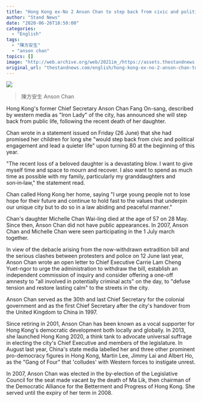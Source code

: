 ```yaml
---
title: "Hong Kong ex-No 2 Anson Chan to step back from civic and political life"
author: "Stand News"
date: "2020-06-26T18:50:00"
categories:
  - "English"
tags:
  - "陳方安生"
  - "anson chan"
topics: []
image: "http://web.archive.org/web/2021im_/https://assets.thestandnews.com/media/photos/9H3A7178_edited_watermark_fgdz1.jpg"
original_url: "thestandnews.com/english/hong-kong-ex-no-2-anson-chan-to-step-back-from-civic-and-political-life"
---
```

![](http://web.archive.org/web/2021im_/https://assets.thestandnews.com/media/photos/9H3A7178_edited_watermark_fgdz1.jpg)
> 陳方安生 Anson Chan

Hong Kong's former Chief Secretary Anson Chan Fang On-sang, described by western media as "Iron Lady" of the city, has announced she will step back from public life, following the recent death of her daughter.

Chan wrote in a statement issued on Friday (26 June) that she had promised her children for long she "would step back from civic and political engagement and lead a quieter life" upon turning 80 at the beginning of this year.

"The recent loss of a beloved daughter is a devastating blow. I want to give myself time and space to mourn and recover. I also want to spend as much time as possible with my family, particularly my granddaughters and son‑in‑law," the statement read.

Chan called Hong Kong her home, saying "I urge young people not to lose hope for their future and continue to hold fast to the values that underpin our unique city but to do so in a law abiding and peaceful manner."

Chan's daughter Michelle Chan Wai-ling died at the age of 57 on 28 May. Since then, Anson Chan did not have public appearances. In 2007, Anson Chan and Michelle Chan were seen participating in the 1 July march together.

In view of the debacle arising from the now-withdrawn extradition bill and the serious clashes between protesters and police on 12 June last year, Anson Chan wrote an open letter to Chief Executive Carrie Lam Cheng Yuet-ngor to urge the administration to withdraw the bill, establish an independent commission of inquiry and consider offering a one-off amnesty to "all involved in potentially criminal acts" on the day, to "defuse tension and restore lasting calm" to the streets in the city.

Anson Chan served as the 30th and last Chief Secretary for the colonial government and as the first Chief Secretary after the city's handover from the United Kingdom to China in 1997.

Since retiring in 2001, Anson Chan has been known as a vocal supporter for Hong Kong's democratic development both locally and globally. In 2013, she launched Hong Kong 2020, a think tank to advocate universal suffrage in electing the city's Chief Executive and members of the legislature. In August last year, China's state media labelled her and three other prominent pro-democracy figures in Hong Kong, Martin Lee, Jimmy Lai and Albert Ho, as the "Gang of Four" that 'colludes' with Western forces to instigate unrest.

In 2007, Anson Chan was elected in the by-election of the Legislative Council for the seat made vacant by the death of Ma Lik, then chairman of the Democratic Alliance for the Betterment and Progress of Hong Kong. She served until the expiry of her term in 2008.